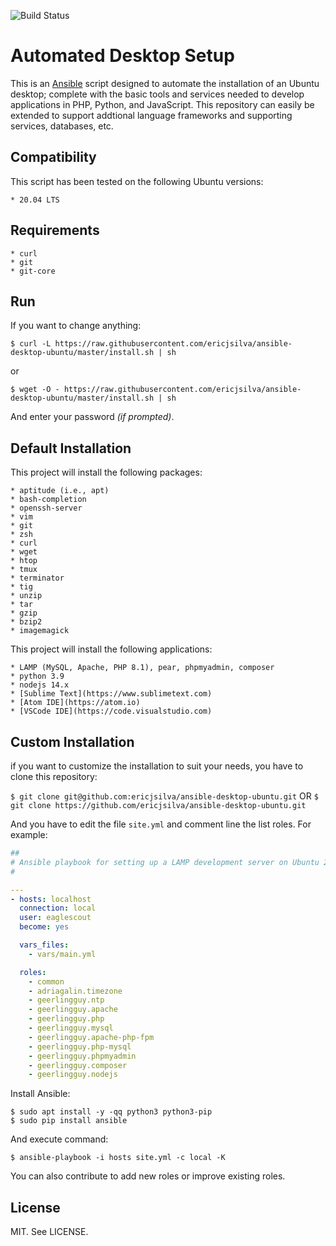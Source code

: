 ![Build Status](https://github.com/ericjsilva/ansible-desktop-ubuntu/actions/workflows/main.yml/badge.svg)
# Automated Desktop Setup

This is an [Ansible](https://github.com/ansible/ansible) script designed to automate the installation of an Ubuntu desktop; complete with the basic tools and services needed to develop applications in PHP, Python, and JavaScript. This repository can easily be extended to support addtional language frameworks and supporting services, databases, etc.

## Compatibility

This script has been tested on the following Ubuntu versions:

    * 20.04 LTS

## Requirements

    * curl
    * git
    * git-core

## Run

If you want to change anything:

```shell
$ curl -L https://raw.githubusercontent.com/ericjsilva/ansible-desktop-ubuntu/master/install.sh | sh
```

or 

```shell
$ wget -O - https://raw.githubusercontent.com/ericjsilva/ansible-desktop-ubuntu/master/install.sh | sh
```

And enter your password _(if prompted)_.

## Default Installation

This project will install the following packages:

    * aptitude (i.e., apt)
    * bash-completion
    * openssh-server
    * vim
    * git
    * zsh
    * curl
    * wget
    * htop
    * tmux
    * terminator
    * tig
    * unzip
    * tar
    * gzip
    * bzip2
    * imagemagick

This project will install the following applications:

    * LAMP (MySQL, Apache, PHP 8.1), pear, phpmyadmin, composer
    * python 3.9
    * nodejs 14.x
    * [Sublime Text](https://www.sublimetext.com)
    * [Atom IDE](https://atom.io)
    * [VSCode IDE](https://code.visualstudio.com)

## Custom Installation

if you want to customize the installation to suit your needs, you have to clone this repository:

`$ git clone git@github.com:ericjsilva/ansible-desktop-ubuntu.git`  OR
`$ git clone https://github.com/ericjsilva/ansible-desktop-ubuntu.git`

And you have to edit the file `site.yml` and comment line the list roles. For example:

```yml
##
# Ansible playbook for setting up a LAMP development server on Ubuntu 20.04.
#

---
- hosts: localhost
  connection: local
  user: eaglescout
  become: yes

  vars_files:
    - vars/main.yml

  roles:
    - common
    - adriagalin.timezone
    - geerlingguy.ntp
    - geerlingguy.apache
    - geerlingguy.php
    - geerlingguy.mysql
    - geerlingguy.apache-php-fpm
    - geerlingguy.php-mysql
    - geerlingguy.phpmyadmin
    - geerlingguy.composer
    - geerlingguy.nodejs
```

Install Ansible:

```shell
$ sudo apt install -y -qq python3 python3-pip
$ sudo pip install ansible
```

And execute command:

```shell
$ ansible-playbook -i hosts site.yml -c local -K
```

You can also contribute to add new roles or improve existing roles.

## License

MIT. See LICENSE.
